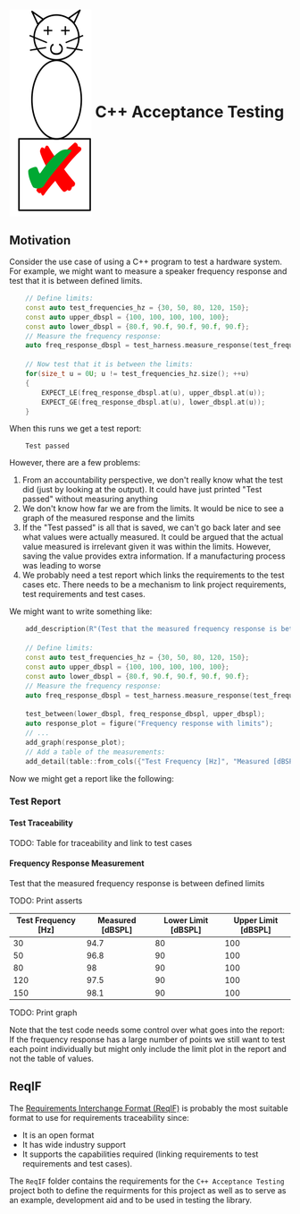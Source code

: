 # <img src="C++AcceptanceTesting.svg" style="vertical-align: middle"> C++ Acceptance Testing

## Motivation

Consider the use case of using a C++ program to test a hardware system. For example, we might want to measure a speaker frequency response and test that it is between defined limits.

```c++
    // Define limits:
    const auto test_frequencies_hz = {30, 50, 80, 120, 150};
    const auto upper_dbspl = {100, 100, 100, 100, 100};
    const auto lower_dbspl = {80.f, 90.f, 90.f, 90.f, 90.f};
    // Measure the frequency response:
    auto freq_response_dbspl = test_harness.measure_response(test_frequencies_hz);

    // Now test that it is between the limits:
    for(size_t u = 0U; u != test_frequencies_hz.size(); ++u)
    {
        EXPECT_LE(freq_response_dbspl.at(u), upper_dbspl.at(u));
        EXPECT_GE(freq_response_dbspl.at(u), lower_dbspl.at(u));
    }

```

When this runs we get a test report:
```
    Test passed
```

However, there are a few problems:
1. From an accountability perspective, we don't really know what the test did (just by looking at the output). It could have just printed "Test passed" without measuring anything
2. We don't know how far we are from the limits. It would be nice to see a graph of the measured response and the limits
3. If the "Test passed" is all that is saved, we can't go back later and see what values were actually measured. It could be argued that the actual value measured is irrelevant given it was within the limits. However, saving the value provides extra information. If a manufacturing process was leading to worse 
4. We probably need a test report which links the requirements to the test cases etc. There needs to be a mechanism to link project requirements, test requirements and test cases.


We might want to write something like:
```c++
    add_description(R"(Test that the measured frequency response is between defined limits)");

    // Define limits:
    const auto test_frequencies_hz = {30, 50, 80, 120, 150};
    const auto upper_dbspl = {100, 100, 100, 100, 100};
    const auto lower_dbspl = {80.f, 90.f, 90.f, 90.f, 90.f};
    // Measure the frequency response:
    auto freq_response_dbspl = test_harness.measure_response(test_frequencies_hz);

    test_between(lower_dbspl, freq_response_dbspl, upper_dbspl);
    auto response_plot = figure("Frequency response with limits");
    // ...
    add_graph(response_plot);
    // Add a table of the measurements:
    add_detail(table::from_cols({"Test Frequency [Hz]", "Measured [dBSPL]", "Lower Limit [dBSPL]", "Upper Limit [dBSPL]"}, {test_frequencies_hz, freq_response_dbspl, lower_dbspl, upper_dbspl}));
```

Now we might get a report like the following:

### Test Report

#### Test Traceability
TODO: Table for traceability and link to test cases

#### Frequency Response Measurement

Test that the measured frequency response is between defined limits

TODO: Print asserts

|Test Frequency [Hz] | Measured [dBSPL] |Lower Limit [dBSPL]| Upper Limit [dBSPL]|
|---|---|---|---|
| 30 | 94.7| 80 | 100 |
| 50 | 96.8| 90 | 100 |
| 80 |  98|  90 | 100 |
| 120 | 97.5| 90 | 100 |
| 150 | 98.1 | 90 | 100 |

TODO: Print graph

Note that the test code needs some control over what goes into the report: If the frequency response has a large number of points we still want to test each point individually but might only include the limit plot in the report and not the table of values.

## ReqIF
The [Requirements Interchange Format (ReqIF)](https://www.omg.org/reqif/) is probably the most suitable format to use for requirements traceability since:
- It is an open format
- It has wide industry support
- It supports the capabilities required (linking requirements to test requirements and test cases). 

The `ReqIF` folder contains the requirements for the `C++ Acceptance Testing` project both to define the requirments for this project as well as to serve as an example, development aid and to be used in testing the library.